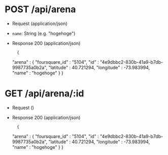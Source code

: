 
# POST /api/arena

+ Request (application/json)

- `name`: String (e.g. "hogehoge")

+ Response 200 (application/json)

        {
   "arena" : {
      "foursquare_id" : "5104",
      "id" : "4e9dbbc2-830b-41a9-b7db-9987735a0b2a",
      "latitude" : 40.721294,
      "longitude" : -73.983994,
      "name" : "hogehoge"
   }
}



# GET /api/arena/:id

+ Request ()


+ Response 200 (application/json)

        {
   "arena" : {
      "foursquare_id" : "5104",
      "id" : "4e9dbbc2-830b-41a9-b7db-9987735a0b2a",
      "latitude" : 40.721294,
      "longitude" : -73.983994,
      "name" : "hogehoge"
   }
}


